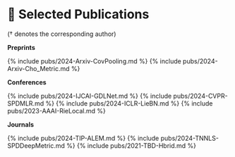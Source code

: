 # 📝 Selected Publications 
(† denotes the corresponding author) 

**Preprints**

{% include pubs/2024-Arxiv-CovPooling.md %}
{% include pubs/2024-Arxiv-Cho_Metric.md %}

**Conferences**

{% include pubs/2024-IJCAI-GDLNet.md %}
{% include pubs/2024-CVPR-SPDMLR.md %}
{% include pubs/2024-ICLR-LieBN.md %}
{% include pubs/2023-AAAI-RieLocal.md %}

**Journals**

{% include pubs/2024-TIP-ALEM.md %}
{% include pubs/2024-TNNLS-SPDDeepMetric.md %}
{% include pubs/2021-TBD-Hbrid.md %}
